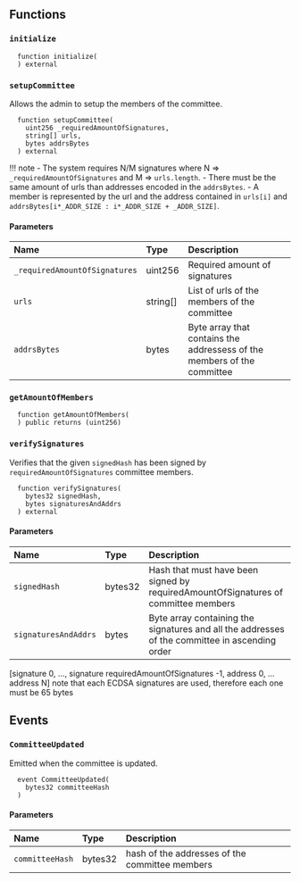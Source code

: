 ## Functions

### `initialize`

```solidity
  function initialize(
  ) external
```

### `setupCommittee`

Allows the admin to setup the members of the committee. 

```solidity
  function setupCommittee(
    uint256 _requiredAmountOfSignatures,
    string[] urls,
    bytes addrsBytes
  ) external
```

!!! note
    - The system requires N/M signatures where N => `_requiredAmountOfSignatures` and M => `urls.length`.
    - There must be the same amount of urls than addresses encoded in the `addrsBytes`.
    - A member is represented by the url and the address contained in `urls[i]` and `addrsBytes[i*_ADDR_SIZE : i*_ADDR_SIZE + _ADDR_SIZE]`.


#### Parameters

| Name | Type | Description                                                          |
| :--- | :--- | :------------------------------------------------------------------- |
|`_requiredAmountOfSignatures` | uint256 | Required amount of signatures
|`urls` | string[] | List of urls of the members of the committee
|`addrsBytes` | bytes | Byte array that contains the addressess of the members of the committee

### `getAmountOfMembers`

```solidity
  function getAmountOfMembers(
  ) public returns (uint256)
```

### `verifySignatures`

Verifies that the given `signedHash` has been signed by `requiredAmountOfSignatures` committee members.

```solidity
  function verifySignatures(
    bytes32 signedHash,
    bytes signaturesAndAddrs
  ) external
```

#### Parameters

| Name | Type | Description                                                          |
| :--- | :--- | :------------------------------------------------------------------- |
|`signedHash` | bytes32 | Hash that must have been signed by requiredAmountOfSignatures of committee members
|`signaturesAndAddrs` | bytes | Byte array containing the signatures and all the addresses of the committee in ascending order
[signature 0, ..., signature requiredAmountOfSignatures -1, address 0, ... address N]
note that each ECDSA signatures are used, therefore each one must be 65 bytes

## Events

### `CommitteeUpdated`

Emitted when the committee is updated.

```solidity
  event CommitteeUpdated(
    bytes32 committeeHash
  )
```

#### Parameters

| Name                           | Type          | Description                                    |
| :----------------------------- | :------------ | :--------------------------------------------- |
|`committeeHash`| bytes32 | hash of the addresses of the committee members
